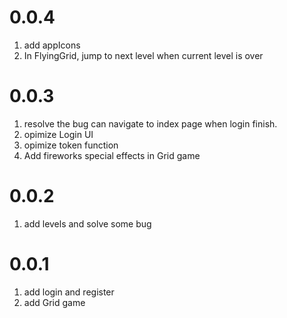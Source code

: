 # 0.0.4
1. add appIcons
2. In FlyingGrid, jump to next level when current level is over
# 0.0.3
1. resolve the bug can navigate to index page when login finish.
2. opimize Login UI
3. opimize token function
4. Add fireworks special effects in Grid game
# 0.0.2
1. add levels and solve some bug
# 0.0.1
1. add login and register
2. add Grid game